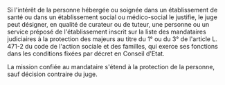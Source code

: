 Si l'intérêt de la personne hébergée ou soignée dans un établissement de santé ou dans un établissement social ou médico-social le justifie, le juge peut désigner, en qualité de curateur ou de tuteur, une personne ou un service préposé de l'établissement inscrit sur la liste des mandataires judiciaires à la protection des majeurs au titre du 1° ou du 3° de l'article L. 471-2 du code de l'action sociale et des familles, qui exerce ses fonctions dans les conditions fixées par décret en Conseil d'Etat.

La mission confiée au mandataire s'étend à la protection de la personne, sauf décision contraire du juge.
